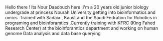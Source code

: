 Hello there ! 
Its Nour Daadouch here ,i'm a 20 years old junior biology undergrade at princess Nourah University getting into bioinformatics and omics .Trained with Sadaia , Kaust and the Saudi Fedration for Robotics in programing and bioinforamtics .Currently training with KFRC (King Fahed Research Center) at the bioinforamtics department and working on human genome Data analysis and data base querying